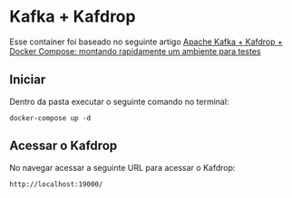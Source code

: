 # Kafka + Kafdrop

Esse container foi baseado no seguinte artigo
[Apache Kafka + Kafdrop + Docker Compose: montando rapidamente um ambiente para testes](https://medium.com/azure-na-pratica/apache-kafka-kafdrop-docker-compose-montando-rapidamente-um-ambiente-para-testes-606cc76aa66)

## Iniciar

Dentro da pasta executar o seguinte comando no terminal:

```
docker-compose up -d
```

## Acessar o Kafdrop

No navegar acessar a seguinte URL para acessar o Kafdrop:

```
http://localhost:19000/
```